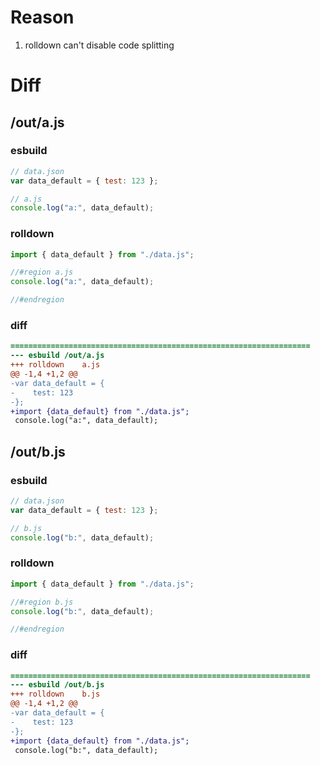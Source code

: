 # Reason
1. rolldown can't disable code splitting
# Diff
## /out/a.js
### esbuild
```js
// data.json
var data_default = { test: 123 };

// a.js
console.log("a:", data_default);
```
### rolldown
```js
import { data_default } from "./data.js";

//#region a.js
console.log("a:", data_default);

//#endregion
```
### diff
```diff
===================================================================
--- esbuild	/out/a.js
+++ rolldown	a.js
@@ -1,4 +1,2 @@
-var data_default = {
-    test: 123
-};
+import {data_default} from "./data.js";
 console.log("a:", data_default);

```
## /out/b.js
### esbuild
```js
// data.json
var data_default = { test: 123 };

// b.js
console.log("b:", data_default);
```
### rolldown
```js
import { data_default } from "./data.js";

//#region b.js
console.log("b:", data_default);

//#endregion
```
### diff
```diff
===================================================================
--- esbuild	/out/b.js
+++ rolldown	b.js
@@ -1,4 +1,2 @@
-var data_default = {
-    test: 123
-};
+import {data_default} from "./data.js";
 console.log("b:", data_default);

```
